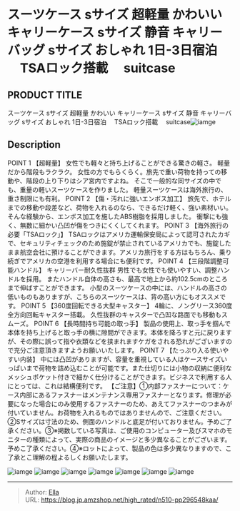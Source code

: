 # スーツケース sサイズ 超軽量 かわいい キャリーケース sサイズ 静音 キャリーバッグ sサイズ おしゃれ 1日-3日宿泊 　TSAロック搭載　 suitcase


## PRODUCT TITLE 

スーツケース sサイズ 超軽量 かわいい キャリーケース sサイズ 静音 キャリーバッグ sサイズ おしゃれ 1日-3日宿泊 　TSAロック搭載　 suitcase![iamge](https://b2bfiles1.gigab2b.cn/image/wkseller/302/20221225_55c1d289b3d8fd24ffc65c1c347dcf46.jpg)

## Description

POINT 1  【超軽量】
女性でも軽々と持ち上げることができる驚きの軽さ。
軽量だから階段もラクラク。
女性の方でもらくらく。旅先で重い荷物を持っての移動や、階段の上り下りはシア宮内ですよね。
そこで一般的な同サイズの中でも、重量の軽いスーツケースを作りました。
軽量スーツケースは海外旅行の、重さ制限にも有利。
POINT 2 【傷・汚れに強いエンボス加工】
旅先で、ホテルまでの移動や段差など、荷物を入れるのなら、できるだけ軽く、強い素材いい。
そんな経験から、エンボス加工を施したABS樹脂を採用しました。
衝撃にも強く、無数に細かい凸凹が傷をつきにくくしてくれます。
POINT 3 【海外旅行の必要「TSAロック」】
TSAロックはアメリカ運輸保安局によって認可されたカギで、セキュリティチェックのため施錠が禁止されているアメリカでも、施錠したまま航空会社に預けることができます。アメリカ旅行をする方はもちろん、乗り続ぎでアメリカの空港を利用する場合にも便利です。
POINT 4 【三段階調整可能ハンドル】
キャリーバー耐久性抜群
男性でも女性でも使いやすい、調整ハンドルを採用。
またハンドル自体の高さも、最高で地上から約102.5cmのところまで伸ばすことができます。
小型のスーツケースの中には、ハンドルの高さの低いものもありますが、こちらのスーツケースは、背の高い方にもオススメです。
POINT 5 【360度回転できる大型キャスター】
4輪に、ノングリース360度全方向回転キャスター搭載。
久性抜群のキャスターで凸凹な路面でも移動もスムーズ。
POINT 6 【長時間持ち可能の取っ手】
製品の使用上、取っ手を掴んで本体を持ち上げると取っ手の横に隙間ができます。本体を降ろすと元に戻りますが、その際に誤って指や衣類などを挟まれますケガをされる恐れがございますので充分ご注意頂きますようお願いいたします。
POINT 7 【たっぷり入る使いやすい内装】
中には凸凹がありますが、容量を重視している人はケースサイズいっぱいまで荷物を詰め込むことが可能です。また仕切りには小物の収納に便利なメッシュポケット付きで細かく仕分けることができます。ビジネスで利用する人にとっては、これは結構便利です。
【ご注意】①内部ファスナーについて：ケース内部にあるファスナーはメンテナンス専用ファスナーとなります。修理が必要になった場合にのみ使用するファスナーのため、あえてファスナーのつまみが付いていません。お荷物を入れるものではありませんので、ご注意ください。②Sサイズは寸法のため、側面のハンドルと底足が付いておりません。予めご了承ください。③※掲数している写真は、ご使用のコンピューター及びスマホのモニターの種類によって、実際の商品のイメージと多少異なることがございます。予めこ了承ください。④※ロットによって、製品の色は多少異なりますので、こ了承とこ理解の程よるしくお願いたします。


![iamge](https://b2bfiles1.gigab2b.cn/image/wkseller/302/20230213_1bcb35451c8c196b4a1d5411069a36e5.jpg)
![iamge](https://b2bfiles1.gigab2b.cn/image/wkseller/302/20230213_0a1f6e4da858b7e45c148a0f80649023.jpg)
![iamge](https://b2bfiles1.gigab2b.cn/image/wkseller/302/20230301_de6b3f28349ac0605e40a0ae652263aa.jpg)
![iamge](https://b2bfiles1.gigab2b.cn/image/wkseller/302/20230301_d6f1edf17ff79a160328b13a7d3dd072.jpg)
![iamge](https://b2bfiles1.gigab2b.cn/image/wkseller/302/20230213_c208eb9e320862cf082da5a30971f457.jpg)
![iamge](https://b2bfiles1.gigab2b.cn/image/wkseller/302/20230213_2cca10572b685966546253db3cc4b03e.jpg)
![iamge](https://b2bfiles1.gigab2b.cn/image/wkseller/302/20230213_915fd3de48f2d5060691c3e3c1bd3a8f.jpg)


---

> Author: [Ella](https://blog.jp.amzshop.net/)  
> URL: https://blog.jp.amzshop.net/high_rated/n510-pp296548kaa/  

